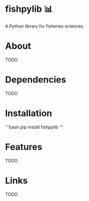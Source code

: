 # fishpylib 📊
A Python library for fisheries sciences.

# About
TODO

# Dependencies
TODO

# Installation

'''bash
pip install fishpylib
'''

# Features
TODO

# Links 
TODO
